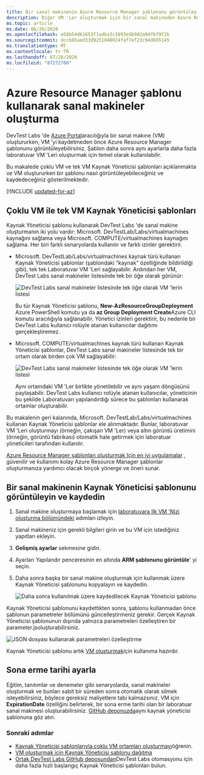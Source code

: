 ```yaml
---
title: Bir sanal makinenin Azure Resource Manager şablonunu görüntüleyin ve kullanın
description: Diğer VM 'Ler oluşturmak için bir sanal makineden Azure Resource Manager şablonunu nasıl kullanacağınızı öğrenin
ms.topic: article
ms.date: 06/26/2020
ms.openlocfilehash: e58b54d61653f1edba3c3893edb902a94fbf9f2b
ms.sourcegitcommit: dccb85aed33d9251048024faf7ef23c94d695145
ms.translationtype: MT
ms.contentlocale: tr-TR
ms.lasthandoff: 07/28/2020
ms.locfileid: "87272700"
---
```

# <a name="create-virtual-machines-using-an-azure-resource-manager-template"></a>Azure Resource Manager şablonu kullanarak sanal makineler oluşturma 

DevTest Labs 'de [Azure Portal](https://go.microsoft.com/fwlink/p/?LinkID=525040)aracılığıyla bir sanal makıne (VM) oluştururken, VM 'yi kaydetmeden önce Azure Resource Manager şablonunu görüntüleyebilirsiniz. Şablon daha sonra aynı ayarlarla daha fazla laboratuvar VM 'Leri oluşturmak için temel olarak kullanılabilir.

Bu makalede çoklu VM ve tek VM Kaynak Yöneticisi şablonları açıklanmakta ve VM oluştururken bir şablonu nasıl görüntüleyebileceğiniz ve kaydedeceğiniz gösterilmektedir.

[!INCLUDE [updated-for-az](../../includes/updated-for-az.md)]

## <a name="multi-vm-vs-single-vm-resource-manager-templates"></a>Çoklu VM ile tek VM Kaynak Yöneticisi şablonları
Kaynak Yöneticisi şablonu kullanarak DevTest Labs 'de sanal makine oluşturmanın iki yolu vardır: Microsoft. DevTestLab/Labs/virtualmachines kaynağını sağlama veya Microsoft. COMPUTE/virtualmachines kaynağını sağlama. Her biri farklı senaryolarda kullanılır ve farklı izinler gerektirir.

- Microsoft. DevTestLab/Labs/virtualmachines kaynak türü kullanan Kaynak Yöneticisi şablonlar (şablondaki "kaynak" özelliğinde bildirildiği gibi), tek tek Laboratuvar VM 'Leri sağlayabilir. Ardından her VM, DevTest Labs sanal makineler listesinde tek bir öğe olarak görünür:

   ![DevTest Labs sanal makineler listesinde tek öğe olarak VM 'lerin listesi](./media/devtest-lab-use-arm-template/devtestlab-lab-vm-single-item.png)

   Bu tür Kaynak Yöneticisi şablonu, **New-AzResourceGroupDeployment** Azure PowerShell komutu ya da **az Group Deployment Create**Azure CLI komutu aracılığıyla sağlanabilir. Yönetici izinleri gerektirir, bu nedenle bir DevTest Labs kullanıcı rolüyle atanan kullanıcılar dağıtımı gerçekleştiremez. 

- Microsoft. COMPUTE/virtualmachines kaynak türü kullanan Kaynak Yöneticisi şablonlar, DevTest Labs sanal makineler listesinde tek bir ortam olarak birden çok VM sağlayabilir:

   ![DevTest Labs sanal makineler listesinde tek öğe olarak VM 'lerin listesi](./media/devtest-lab-use-arm-template/devtestlab-lab-vm-single-environment.png)

   Aynı ortamdaki VM 'Ler birlikte yönetilebilir ve aynı yaşam döngüsünü paylaşabilir. DevTest Labs kullanıcı rolüyle atanan kullanıcılar, yöneticinin bu şekilde Laboratuvarı yapılandırdığı sürece bu şablonları kullanarak ortamlar oluşturabilir.

Bu makalenin geri kalanında, Microsoft. DevTestLab/Labs/virtualmachines kullanan Kaynak Yöneticisi şablonlar ele alınmaktadır. Bunlar, laboratuvar VM 'Leri oluşturmayı (örneğin, çakışan VM 'Ler) veya altın görüntü üretimini (örneğin, görüntü fabrikası) otomatik hale getirmek için laboratuar yöneticileri tarafından kullanılır.

[Azure Resource Manager şablonları oluşturmak Için en iyi uygulamalar](../azure-resource-manager/templates/template-best-practices.md) , güvenilir ve kullanımı kolay Azure Resource Manager şablonlar oluşturmanıza yardımcı olacak birçok yönerge ve öneri sunar.

## <a name="view-and-save-a-virtual-machines-resource-manager-template"></a>Bir sanal makinenin Kaynak Yöneticisi şablonunu görüntüleyin ve kaydedin
1. Sanal makine oluşturmaya başlamak için [laboratuvara Ilk VM 'Nizi oluşturma bölümündeki](tutorial-create-custom-lab.md#add-a-vm-to-the-lab) adımları izleyin.
1. Sanal makineniz için gerekli bilgileri girin ve bu VM için istediğiniz yapıtları ekleyin.
1. **Gelişmiş ayarlar** sekmesine gidin. 
1. Ayarları Yapılandır penceresinin en altında **ARM şablonunu görüntüle**' yi seçin.
1. Daha sonra başka bir sanal makine oluşturmak için kullanmak üzere Kaynak Yöneticisi şablonunu kopyalayın ve kaydedin.

   ![Daha sonra kullanılmak üzere kaydedilecek Kaynak Yöneticisi şablonu](./media/devtest-lab-use-arm-template/devtestlab-lab-copy-rm-template.png)

Kaynak Yöneticisi şablonunu kaydettikten sonra, şablonu kullanmadan önce şablonun parametreler bölümünü güncelleştirmeniz gerekir. Gerçek Kaynak Yöneticisi şablonunun dışında yalnızca parametreleri özelleştiren bir parameter.jsoluşturabilirsiniz. 

![JSON dosyası kullanarak parametreleri özelleştirme](./media/devtest-lab-use-arm-template/devtestlab-lab-custom-params.png)

Kaynak Yöneticisi şablonu artık [VM oluşturmak](devtest-lab-create-environment-from-arm.md)için kullanıma hazırdır.

## <a name="set-expiration-date"></a>Sona erme tarihi ayarla
Eğitim, tanıtımlar ve denemeler gibi senaryolarda, sanal makineler oluşturmak ve bunları sabit bir süreden sonra otomatik olarak silmek isteyebilirsiniz, böylece gereksiz maliyetlere tabi kalmazsınız. VM için **ExpirationDate** özelliğini belirterek, bir sona erme tarihi olan bir laboratuar sanal makinesi oluşturabilirsiniz. [GitHub deponuzda](https://github.com/Azure/azure-devtestlab/tree/master/samples/DevTestLabs/QuickStartTemplates/101-dtl-create-vm-username-pwd-customimage-with-expiration)aynı kaynak yöneticisi şablonuna göz atın.



### <a name="next-steps"></a>Sonraki adımlar
* [Kaynak Yöneticisi şablonlarıyla çoklu VM ortamları oluşturmayı](devtest-lab-create-environment-from-arm.md)öğrenin.
* [VM oluşturmak için Kaynak Yöneticisi şablonu dağıtma](devtest-lab-create-environment-from-arm.md#automate-deployment-of-environments)
* [Ortak DevTest Labs GitHub deposundan](https://github.com/Azure/azure-quickstart-templates)DevTest Labs otomasyonu için daha fazla hızlı başlangıç Kaynak Yöneticisi şablonları bulun.
